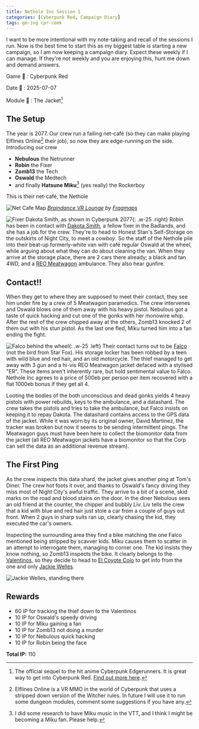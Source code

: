 ```yaml
---
title: Nethole Inc Session 1
categories: [Cyberpunk Red, Campaign Diary]
tags: gm-ing cpr-cemk
---
```


I want to be more intentional with my note-taking and recall of the sessions I run. Now is the best time to start this as my biggest table is starting a new campaign, so I am now keeping a campaign diary. Expect these weekly if I can manage. If they're not weekly and you are enjoying this, hunt me down and demand answers.

Game 🎲
: Cyberpunk Red

Date 📅
: 2025-07-07

Module 📖
: The Jacket[^jacket]

## The Setup

The year is 2077. Our crew run a failing net-café (so they can make playing Elflines Online[^elo] their job), so now they are edge-running on the side. Introducing our crew

- **Nebulous** the Netrunner
- **Robin** the Fixer
- **Zomb13** the Tech
- **Oswald** the Medtech
- and finally **Hatsune Miku**[^oo-ee-oo] (yes really) the Rockerboy

This is their net-café, the Nethole

![Net Cafe Map](https://i.pinimg.com/1200x/c1/b2/d3/c1b2d39c570aaf7a56413ade70752cbe.jpg)
_[Braindance VR Lounge](https://pin.it/1hb9rrc9o) by [Fragmaps](https://patreon.com/fragmaps)_

![Fixer Dakota Smith, as shown in Cyberpunk 2077](https://static.wikia.nocookie.net/cyberpunk/images/0/07/Char_Profile_Dakota.png){: .w-25 .right}
Robin has been in contact with [Dakota Smith](https://cyberpunk.fandom.com/wiki/Dakota_Smith), a fellow fixer in the Badlands, and she has a job for the crew. They're to head to Honest Stan's Self-Storage on the outskirts of Night City, to meet a *cowboy*. So the staff of the Nethole pile into their beat-up formerly-white van with café regular Oswald at the wheel, while arguing about what they can do about cleaning the van. When they arrive at the storage place, there are 2 cars there already; a black and tan 4WD, and a [REO Meatwagon](https://cyberpunk.fandom.com/wiki/REO_Meatwagon) ambulance. They also hear gunfire.

## Contact!!

When they get to where they are supposed to meet their contact, they see him under fire by a crew of 5 Meatwagon paramedics. The crew intervenes and Oswald blows one of them away with his heavy pistol. Nebulous got a taste of quick hacking and cut one of the gonks with her monowire whip. After the rest of the crew chipped away at the others, Zomb13 knocked 2 of them out with his stun pistol. As the last one fled, Miku turned him into a fan ending the fight.

![Falco behind the wheel](https://static.wikia.nocookie.net/cyberpunk/images/6/6d/Falco_Infobox_CPEDGE.jpg){: .w-25 .left}
Their contact turns out to be [Falco](https://cyberpunk.fandom.com/wiki/Falco) (not the bird from Star Fox). His storage locker has been robbed by a teen with wild blue and red hair, and an old motorcycle. The thief managed to get away with 3 gun and a hi-vis REO Meatwagon jacket defaced with a stylised "ER". These items aren't inherently rare, but hold sentimental value to Falco. Nethole Inc agrees to a price of 500eb per person per item recovered with a flat 1000eb bonus if they get all 4. 

Looting the bodies of the both unconscious and dead gonks yields 4 heavy pistols with power rebuilds, keys to the ambulance, and a datashard. The crew takes the pistols and tries to take the ambulance, but Falco insists on keeping it to repay Dakota. The datashard contains access to the GPS data of the jacket. While it was worn by its original owner, David Martinez, the tracker was broken but now it seems to be sending intermittent pings. The Meatwagon guys must have been here to collect the biomonitor data from the jacket (all REO Meatwagon jackets have a biomonitor so that the Corp can sell the data as an additional revenue stream).

## The First Ping

As the crew inspects this data shard, the jacket gives another ping at Tom's Diner. The crew hot foots it over, and thanks to Oswald's fancy driving they miss most of Night City's awful traffic. They arrive to a bit of a scene, skid marks on the road and blood stains on the door. In the diner Nebulous sees an old friend at the counter, the chipper and bubbly Liv. Liv tells the crew that a kid with blue and red hair just stole a car from a couple of guys out front. When 2 guys in sharp suits ran up, clearly chasing the kid, they executed the car's owners.

Inspecting the surrounding area they find a bike matching the one Falco mentioned being stripped by scavver kids. Miku causes them to scatter in an attempt to interrogate them, managing to corner one. The kid insists they know nothing, so Zomb13 inspects the bike. It clearly belongs to the [Valentinos](https://cyberpunk.fandom.com/wiki/Valentinos), so they decide to head to [El Coyote Cojo](https://cyberpunk.fandom.com/wiki/El_Coyote_Cojo) to get info from the one and only [Jackie Welles](https://cyberpunk.fandom.com/wiki/Jackie_Welles).

![Jackie Welles, standing there](https://static.wikia.nocookie.net/cyberpunk/images/8/8e/Jackie_Welles_v1.jpg)

## Rewards
+ 60 IP for tracking the thief down to the Valentinos
+ 10 IP for Oswald's speedy driving
+ 10 IP for Miku gaining a fan
+ 10 IP for Zomb13 not doing a murder
+ 10 IP for Nebulous quick hacking
+ 10 IP for Robin being the face

**Total IP:** 110

[^jacket]: The official sequel to the hit anime Cyberpunk Edgerunners. It is great way to get into Cyberpunk Red. [Find out more here](https://rtalsoriangames.com/cyberpunk-edgerunners-mission-kit/).
[^elo]: Elflines Online is a VR MMO in the world of Cyberpunk that uses a stripped down version of the Witcher rules. In future I will use it to run some dungeon modules, comment some suggestions if you have any.
[^oo-ee-oo]: I did some research to have Miku music in the VTT, and I think I might be becoming a Miku fan. Please help.